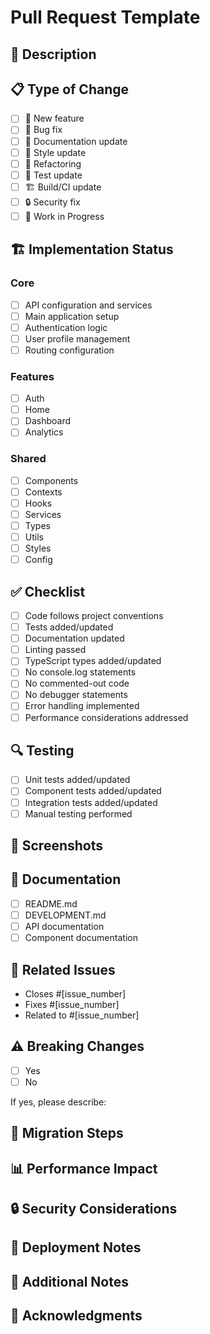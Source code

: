 # Pull Request Template

## 🎯 Description
<!-- Provide a brief description of the changes in this PR -->

## 📋 Type of Change
<!-- Check the relevant boxes -->
- [ ] 🚀 New feature
- [ ] 🐛 Bug fix
- [ ] 📝 Documentation update
- [ ] 🎨 Style update
- [ ] 🔧 Refactoring
- [ ] 🧪 Test update
- [ ] 🏗️ Build/CI update
- [ ] 🔒 Security fix
- [ ] 🚧 Work in Progress

## 🏗️ Implementation Status
<!-- Check the relevant boxes based on the project architecture -->

### Core
- [ ] API configuration and services
- [ ] Main application setup
- [ ] Authentication logic
- [ ] User profile management
- [ ] Routing configuration

### Features
- [ ] Auth
- [ ] Home
- [ ] Dashboard
- [ ] Analytics

### Shared
- [ ] Components
- [ ] Contexts
- [ ] Hooks
- [ ] Services
- [ ] Types
- [ ] Utils
- [ ] Styles
- [ ] Config

## ✅ Checklist
<!-- Check the relevant boxes -->
- [ ] Code follows project conventions
- [ ] Tests added/updated
- [ ] Documentation updated
- [ ] Linting passed
- [ ] TypeScript types added/updated
- [ ] No console.log statements
- [ ] No commented-out code
- [ ] No debugger statements
- [ ] Error handling implemented
- [ ] Performance considerations addressed

## 🔍 Testing
<!-- Describe how you tested your changes -->
- [ ] Unit tests added/updated
- [ ] Component tests added/updated
- [ ] Integration tests added/updated
- [ ] Manual testing performed

## 📸 Screenshots
<!-- Add screenshots if applicable -->

## 📝 Documentation
<!-- List any documentation updates needed -->
- [ ] README.md
- [ ] DEVELOPMENT.md
- [ ] API documentation
- [ ] Component documentation

## 🔗 Related Issues
<!-- Link to related issues -->
- Closes #[issue_number]
- Fixes #[issue_number]
- Related to #[issue_number]

## ⚠️ Breaking Changes
<!-- List any breaking changes -->
- [ ] Yes
- [ ] No

If yes, please describe:

## 🔄 Migration Steps
<!-- If there are breaking changes, describe how to migrate -->

## 📊 Performance Impact
<!-- Describe any performance impact -->

## 🔒 Security Considerations
<!-- Describe any security considerations -->

## 🚀 Deployment Notes
<!-- Any special deployment considerations -->

## 📝 Additional Notes
<!-- Add any additional notes -->

## 🙏 Acknowledgments
<!-- Acknowledge any contributors or resources that helped -->